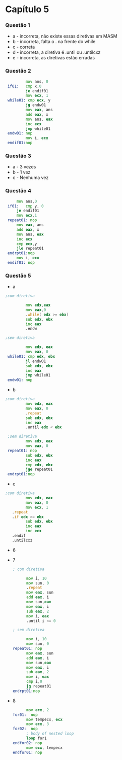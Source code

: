 # Capítulo 5

 ### Questão 1
  - a - incorreta, não existe essas diretivas em MASM
  - b - incorreta, falta o . na frente do while
  - c - correta
  - d - incorreta, a diretiva é .until ou .untilcxz
  - e - incorreta, as diretivas estão erradas

 ### Questão 2
   ```asm
            mov ans, 0
    if01:   cmp x,0
            je endif01
            mov ecx, 1
    while01: cmp ecx, y
            jg endw01
            mov eax, ans
            add eax, x
            mov ans, eax
            inc ecx
            jmp while01
    endw01: nop
            mov i, ecx
    endif01:nop
```

 ### Questão 3
   - a - 3 vezes 
   - b - 1 vez
   - c - Nenhuma vez

 ### Questão 4
 
   ```asm
        mov ans,0
    if01:   cmp y, 0
        je endif01
        mov ecx,1
    repeat01: nop
        mov eax, ans
        add eax, x
        mov ans, eax
        inc ecx
        cmp ecx,y
        jle repeat01
    endrpt01:nop
        mov i, ecx
    endif01: nop
   ```
   ### Questão 5
   - a 
   ```asm
   ;com diretiva

            mov edx,eax
            mov eax,0
            .while( edx >= ebx)
            sub edx, ebx
            inc eax
            .endw

   ;sem diretiva

            mov edx, eax
            mov eax, 0
    while01: cmp edx, ebx
            jl endw01
            sub edx, ebx
            inc eax
            jmp while01
    endw01: nop
   ```
   - b 
   ```asm
   ;com diretiva
            mov edx, eax
            mov eax, 0
            .repeat
            sub edx, ebx
            inc eax
            .until edx < ebx

    ;sem diretiva
            mov edx, eax
            mov eax, 0
    repeat01: nop
            sub edx, ebx
            inc eax
            cmp edx, ebx
            jge repeat01
    endrpt01:nop
   ```
   - c
   ```asm
   ;com diretiva
            mov edx, eax
            mov eax, 0
            mov ecx, 1
      .repeat
      .if edx >= ebx
            sub edx, ebx
            inc eax
            inc ecx
      .endif
      .untilcxz

   ```
- 6
- 7
  ```asm
  ; com diretiva

        mov i, 10
        mov sun, 0
        .repeat
        mov eax, sun
        add eax, i
        mov sun,eax
        mov eax, i
        sub eax, 2
        mov i, eax
        .until i <= 0

  ; sem diretiva

        mov i, 10
        mov sun, 0
  repeat01: nop
        mov eax, sun
        add eax, i
        mov sun,eax
        mov eax, i
        sub eax, 2
        mov i, eax
        cmp i,0
        jg repeat01
  endrpt01:nop
  ```

- 8
  ```asm
        mov ecx, 2
  for01:  nop
        mov tempecx, ecx
        mov ecx, 3
  for02:  nop
        ; body of nested loop
        loop for1
  endfor02: nop
        mov ecx, tempecx
  endfor01: nop
  ```